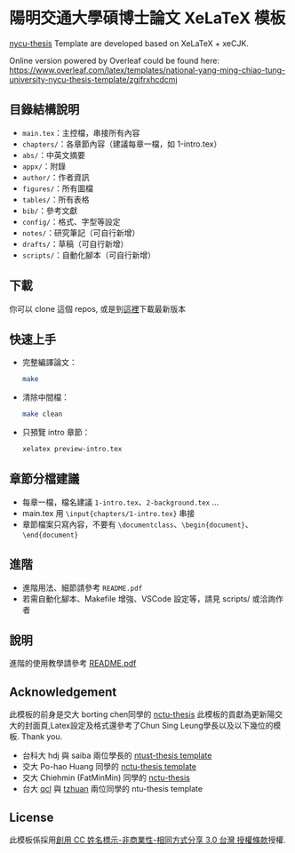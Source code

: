 # 陽明交通大學碩博士論文 XeLaTeX 模板

[nycu-thesis](https://github.com/indigo40123/NYCU-Thesis-Template)
Template are developed based on XeLaTeX + xeCJK.

Online version powered by Overleaf could be found here:
https://www.overleaf.com/latex/templates/national-yang-ming-chiao-tung-university-nycu-thesis-template/zgjfrxhcdcmj

## 目錄結構說明

- `main.tex`：主控檔，串接所有內容
- `chapters/`：各章節內容（建議每章一檔，如 1-intro.tex）
- `abs/`：中英文摘要
- `appx/`：附錄
- `author/`：作者資訊
- `figures/`：所有圖檔
- `tables/`：所有表格
- `bib/`：參考文獻
- `config/`：格式、字型等設定
- `notes/`：研究筆記（可自行新增）
- `drafts/`：草稿（可自行新增）
- `scripts/`：自動化腳本（可自行新增）

## 下載
  你可以 clone 這個 repos, 或是到[這裡](https://github.com/indigo40123/NYCU-Thesis-Template)下載最新版本

## 快速上手

- 完整編譯論文：
  ```bash
  make
  ```
- 清除中間檔：
  ```bash
  make clean
  ```
- 只預覽 intro 章節：
  ```bash
  xelatex preview-intro.tex
  ```

## 章節分檔建議

- 每章一檔，檔名建議 `1-intro.tex`、`2-background.tex` ...
- main.tex 用 `\input{chapters/1-intro.tex}` 串接
- 章節檔案只寫內容，不要有 `\documentclass`、`\begin{document}`、`\end{document}`

## 進階

- 進階用法、細節請參考 `README.pdf`
- 若需自動化腳本、Makefile 增強、VSCode 設定等，請見 scripts/ 或洽詢作者

## 說明
   進階的使用教學請參考 [README.pdf](https://github.com/indigo40123/NYCU-Thesis-Template/README.pdf)


## Acknowledgement
   此模板的前身是交大 borting chen同學的 [nctu-thesis](https://github.com/borting/nctu-thesis) 
   此模板的貢獻為更新陽交大的封面頁,Latex設定及格式還參考了Chun Sing Leung學長以及以下幾位的模板. Thank you.
   
* 台科大 hdj 與 saiba 兩位學長的 [ntust-thesis template](https://code.google.com/archive/p/ntust-thesis/downloads)
* 交大 Po-hao Huang 同學的 [nctu-thesis template](https://github.com/Po-haoHuang/nctu-thesis)
* 交大 Chiehmin (FatMinMin) 同學的 [nctu-thesis](https://github.com/chiehmin/nctu-thesis)
* 台大 [qcl](https://github.com/qcl/qcl-master-thesis) 與 [tzhuan](https://github.com/tzhuan/ntu-thesis) 兩位同學的 ntu-thesis template

## License
   此模板係採用[創用 CC 姓名標示-非商業性-相同方式分享 3.0 台灣 授權條款](https://creativecommons.org/licenses/by-nc-sa/3.0/tw/legalcode)授權.
